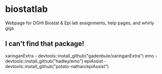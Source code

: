 # biostatlab
Webpage for DGHI Biostat &amp; Epi lab assignments, help pages, and whirly gigs

## I can't find that package!
xaringanExtra - devtools::install_github("gadenbuie/xaringanExtra")
emo - devtools::install_github("hadley/emo")
epiAssist - devtools::install_github("potato-nathan/epiAssist")
